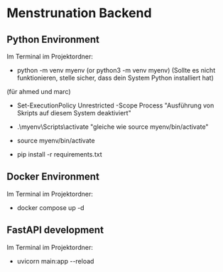# Menstrunation Backend

## Python Environment

Im Terminal im Projektordner:

- python -m venv myenv (or python3 -m venv myenv)
(Sollte es nicht funktionieren, stelle sicher, dass dein System Python installiert hat)


(für ahmed und marc)
- Set-ExecutionPolicy Unrestricted -Scope Process         "Ausführung von Skripts auf diesem System deaktiviert"
- .\myenv\Scripts\activate                                "gleiche wie source myenv/bin/activate"


- source myenv/bin/activate
- pip install -r requirements.txt



## Docker Environment

Im Terminal im Projektordner:

- docker compose up -d


## FastAPI development

Im Terminal im Projektordner:

- uvicorn main:app --reload